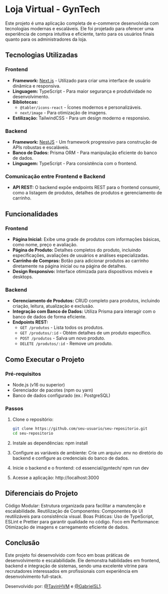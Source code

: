 # Loja Virtual - GynTech

Este projeto é uma aplicação completa de e-commerce desenvolvida com tecnologias modernas e escaláveis. Ele foi projetado para oferecer uma experiência de compra intuitiva e eficiente, tanto para os usuários finais quanto para os administradores da loja.

## Tecnologias Utilizadas

### Frontend
- **Framework:** [Next.js](https://nextjs.org) - Utilizado para criar uma interface de usuário dinâmica e responsiva.
- **Linguagem:** TypeScript - Para maior segurança e produtividade no desenvolvimento.
- **Bibliotecas:** 
  - `@tabler/icons-react` - Ícones modernos e personalizáveis.
  - `next/image` - Para otimização de imagens.
- **Estilização:** TailwindCSS - Para um design moderno e responsivo.

### Backend
- **Framework:** [NestJS](https://nestjs.com) - Um framework progressivo para construção de APIs robustas e escaláveis.
- **Banco de Dados:** Prisma ORM - Para manipulação eficiente do banco de dados.
- **Linguagem:** TypeScript - Para consistência com o frontend.

### Comunicação entre Frontend e Backend
- **API REST:** O backend expõe endpoints REST para o frontend consumir, como a listagem de produtos, detalhes de produtos e gerenciamento de carrinho.

## Funcionalidades

### Frontend
- **Página Inicial:** Exibe uma grade de produtos com informações básicas, como nome, preço e avaliação.
- **Página de Produto:** Detalhes completos do produto, incluindo especificações, avaliações de usuários e análises especializadas.
- **Carrinho de Compras:** Botão para adicionar produtos ao carrinho diretamente na página inicial ou na página de detalhes.
- **Design Responsivo:** Interface otimizada para dispositivos móveis e desktops.

### Backend
- **Gerenciamento de Produtos:** CRUD completo para produtos, incluindo criação, leitura, atualização e exclusão.
- **Integração com Banco de Dados:** Utiliza Prisma para interagir com o banco de dados de forma eficiente.
- **Endpoints REST:** 
  - `GET /produtos` - Lista todos os produtos.
  - `GET /produtos/:id` - Obtém detalhes de um produto específico.
  - `POST /produtos` - Salva um novo produto.
  - `DELETE /produtos/:id` - Remove um produto.

## Como Executar o Projeto

### Pré-requisitos
- Node.js (v16 ou superior)
- Gerenciador de pacotes (npm ou yarn)
- Banco de dados configurado (ex.: PostgreSQL)

### Passos
1. Clone o repositório:
   ```bash
   git clone https://github.com/seu-usuario/seu-repositorio.git
   cd seu-repositorio

2. Instale as dependências:
npm install

3. Configure as variáveis de ambiente:
Crie um arquivo .env no diretório do backend e configure as credenciais do banco de dados.

4. Inicie o backend e o frontend:
cd essencial/gyntech/
npm run dev

5. Acesse a aplicação:
http://localhost:3000

## Diferenciais do Projeto
Código Modular: Estrutura organizada para facilitar a manutenção e escalabilidade.
Reutilização de Componentes: Componentes de UI reutilizáveis para consistência visual.
Boas Práticas: Uso de TypeScript, ESLint e Prettier para garantir qualidade no código.
Foco em Performance: Otimização de imagens e carregamento eficiente de dados.

## Conclusão
Este projeto foi desenvolvido com foco em boas práticas de desenvolvimento e escalabilidade. Ele demonstra habilidades em frontend, backend e integração de sistemas, sendo uma excelente vitrine para recrutadores interessados em profissionais com experiência em desenvolvimento full-stack.

Desenvolvido por: [@TavinHVM](https://github.com/TavinHVM) e [@GabrielSL1](https://github.com/GabrielSL1).
